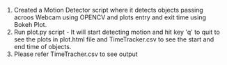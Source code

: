 1. Created a Motion Detector script where it detects objects passing acroos Webcam using OPENCV and plots entry and exit time using Bokeh Plot.
2. Run plot.py script - It will start detecting motion and hit key 'q' to quit to see the plots in plot.html file and TimeTracker.csv to see the start and end time of objects.
3. Please refer TimeTracher.csv to see output
